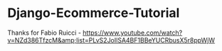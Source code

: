 # Django-Ecommerce-Tutorial
Thanks for Fabio Ruicci - https://www.youtube.com/watch?v=NZd386TfzcM&amp;list=PLvS2JoIlSA4BF1BBeYUCRbusX5r8ppWjW
